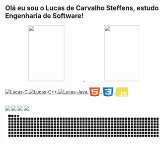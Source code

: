 ## Olá eu sou o Lucas de Carvalho Steffens, estudo Engenharia de Software!
<div align="center">
  <a href="https://github.com/LucasCarvalhoSteffens">
  <img width="48%" height="180em" src="[![Anurag's GitHub stats](https://github-readme-stats.vercel.app/api?username=LucasCarvalhoSteffens&show_icons=true&theme=tokyonight&include_all_commits=true&count_private=true)](https://github.com/LucasCarvalhoSteffens/github-readme-stats)"/>
  <img width="47%" height="180em" src="https://github-readme-stats.vercel.app/api/top-langs/?username=LucasCarvalhoSteffens&layout=compact&langs_count=7&theme=tokyonight"/>
</div>

<div style="display: inline_block"><br>
  <img align="center" alt="Lucas-C" height="30" width="40" src="https://cdn.jsdelivr.net/gh/devicons/devicon/icons/c/c-original.svg">
   <img align="center" alt="Lucas-C++" height="30" width="40" src="https://cdn.jsdelivr.net/gh/devicons/devicon/icons/cplusplus/cplusplus-original.svg">
  <img align="center" alt="Lucas-Java" height="30" width="40" src="https://cdn.jsdelivr.net/gh/devicons/devicon/icons/java/java-original-wordmark.svg">
  <img align="center" alt="Lucas-HTML" height="30" width="40" src="https://raw.githubusercontent.com/devicons/devicon/master/icons/html5/html5-original.svg">
  <img align="center" alt="Lucas-CSS" height="30" width="40" src="https://raw.githubusercontent.com/devicons/devicon/master/icons/css3/css3-original.svg">
  <img align="center" alt="Lucas-Js" height="30" width="40" src="https://raw.githubusercontent.com/devicons/devicon/master/icons/javascript/javascript-plain.svg">
</div>

##
<div>
  <a href="https://www.instagram.com/lucas.c.s__/" target="_blank"><img src="https://img.shields.io/badge/-Instagram-%23E4405F?style=for-the-badge&logo=instagram&logoColor=white" target="_blank"></a>
 	<a href="https://www.twitch.tv/lusteca_" target="_blank"><img src="https://img.shields.io/badge/Twitch-9146FF?style=for-the-badge&logo=twitch&logoColor=white" target="_blank"></a>
  <a href="https://www.linkedin.com/in/lucas-de-carvalho-steffens-017b8b210/" target="_blank"><img src="https://img.shields.io/badge/-LinkedIn-%230077B5?style=for-the-badge&logo=linkedin&logoColor=white" target="_blank"></a> 
  <a href = "mailto:carvalholcss@gmail.com"><img src="https://img.shields.io/badge/-Gmail-%23333?style=for-the-badge&logo=gmail&logoColor=white" target="_blank"></a>
  
  <img alt="GitHub Snake" src="https://raw.githubusercontent.com/LucasCarvalhoSteffens/LucasCarvalhoSteffens/output/github-contribution-grid-snake-dark.svg" />
 </div>

